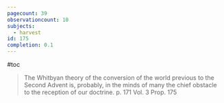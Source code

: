 ```yaml
---
pagecount: 39
observationcount: 10
subjects:
  - harvest
id: 175
completion: 0.1
---
```

#toc
>The Whitbyan theory of the conversion of the world previous to the Second Advent is, probably, in the minds of many the chief obstacle to the reception of our doctrine.
>p. 171 Vol. 3 Prop. 175

